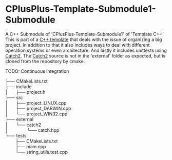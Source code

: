 # CPlusPlus-Template-Submodule1-Submodule
A C++ Submodule of 'CPlusPlus-Template-Submodule1' of 'Template C++'  
This is part of a [C++ template](https://github.com/p-hofmann/CPlusPlus-Template) that deals with the issue of organizing a big project.
In addition to that it also includes ways to deal with different operation systems or even architecture.
And lastly it includes unittests using [Catch2](https://github.com/catchorg/Catch2).
The [Catch2](https://github.com/catchorg/Catch2) source is not in the 'external' folder as expected, but is cloned from the repository by cmake.
  
TODO: Continuous integration

├── CMakeLists.txt  
├── include  
│&nbsp;&nbsp;&nbsp;&nbsp;&nbsp;&nbsp;├── project.h  
├── src  
│&nbsp;&nbsp;&nbsp;&nbsp;&nbsp;&nbsp;├── project_LINUX.cpp  
│&nbsp;&nbsp;&nbsp;&nbsp;&nbsp;&nbsp;├── project_DARWIN.cpp  
│&nbsp;&nbsp;&nbsp;&nbsp;&nbsp;&nbsp;└── project_WIN32.cpp  
├── external  
│&nbsp;&nbsp;&nbsp;&nbsp;&nbsp;&nbsp;└── catch2  
│&nbsp;&nbsp;&nbsp;&nbsp;&nbsp;&nbsp;&nbsp;&nbsp;&nbsp;&nbsp;&nbsp;&nbsp;&nbsp;&nbsp;&nbsp;└── catch.hpp  
└── tests  
&nbsp;&nbsp;&nbsp;&nbsp;&nbsp;&nbsp;&nbsp;&nbsp;├── CMakeLists.txt  
&nbsp;&nbsp;&nbsp;&nbsp;&nbsp;&nbsp;&nbsp;&nbsp;├── main.cpp  
&nbsp;&nbsp;&nbsp;&nbsp;&nbsp;&nbsp;&nbsp;&nbsp;└── string_utils.test.cpp  

